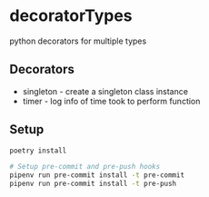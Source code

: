 # decoratorTypes
python decorators for multiple types


## Decorators
* singleton - create a singleton class instance
* timer - log info of time took to perform function


## Setup
```sh
poetry install

# Setup pre-commit and pre-push hooks
pipenv run pre-commit install -t pre-commit
pipenv run pre-commit install -t pre-push
```
